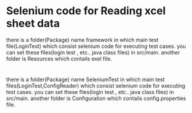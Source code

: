 # Selenium code for Reading xcel sheet data
there is a folder(Package) name framework in which main test file(LoginTest) which consist selenium code for executing test cases.
you can set these files(login test , etc.. java class files) in src/main.
another folder is Resources which contails exel file.
# 
there is a folder(Package) name SeleniumTest in which main test files(LoginTest,ConfigReader) which consist selenium code for executing test cases.
you can set these files(login test , etc.. java class files) in src/main.
another folder is Configuration which contails config.properties file.
